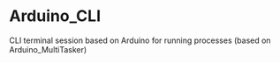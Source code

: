 # Arduino_CLI
CLI terminal session based on Arduino for running processes (based on Arduino_MultiTasker)
